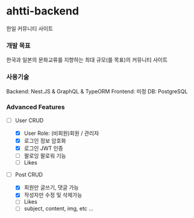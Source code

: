 # ahtti-backend

한일 커뮤니티 사이트

### 개발 목표

한국과 일본의 문화교류를 지향하는 최대 규모(를 목표)의 커뮤니티 사이트

### 사용기술

Backend: Nest.JS & GraphQL & TypeORM
Frontend: 미정
DB: PostgreSQL

### Advanced Features

- [ ] User CRUD

  - [x] User Role: (비회원)회원 / 관리자
  - [x] 로그인 정보 암호화
  - [x] 로그인 JWT 인증
  - [ ] 팔로잉 팔로워 기능
  - [ ] Likes

- [ ] Post CRUD
  - [x] 회원만 글쓰기, 댓글 가능
  - [x] 작성자만 수정 및 삭제가능
  - [ ] Likes
  - [ ] subject, content, img, etc ...

